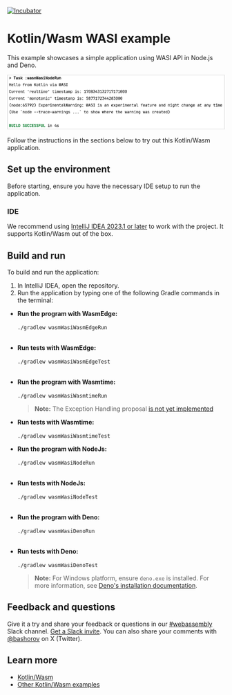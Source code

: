 [![Incubator](https://jb.gg/badges/incubator-plastic.svg)](https://github.com/JetBrains#jetbrains-on-github)

# Kotlin/Wasm WASI example

This example showcases a simple application using WASI API in Node.js and Deno.

![](screenshots/wasi-output.png)

Follow the instructions in the sections below to try out this Kotlin/Wasm application.

## Set up the environment

Before starting, ensure you have the necessary IDE setup to run the application.

### IDE

We recommend using [IntelliJ IDEA 2023.1 or later](https://www.jetbrains.com/idea/) to work with the project.
It supports Kotlin/Wasm out of the box.

## Build and run

To build and run the application:

1. In IntelliJ IDEA, open the repository.
2. Run the application by typing one of the following Gradle commands in the terminal:

* **Run the program with WasmEdge:**

  `./gradlew wasmWasiWasmEdgeRun`
  <br>&nbsp;<br>

* **Run tests with WasmEdge:**

  `./gradlew wasmWasiWasmEdgeTest`
  <br>&nbsp;<br>

* **Run the program with Wasmtime:**

  `./gradlew wasmWasiWasmtimeRun`

  > **Note:**
  > The Exception Handling proposal [is not yet implemented](https://github.com/bytecodealliance/wasmtime/issues/3427)

* **Run tests with Wasmtime:**

  `./gradlew wasmWasiWasmtimeTest`

* **Run the program with NodeJs:**

  `./gradlew wasmWasiNodeRun` 
  <br>&nbsp;<br>

* **Run tests with NodeJs:**

  `./gradlew wasmWasiNodeTest`
  <br>&nbsp;<br>

* **Run the program with Deno:**

  `./gradlew wasmWasiDenoRun`
  <br>&nbsp;<br>

* **Run tests with Deno:**

  `./gradlew wasmWasiDenoTest`

  > **Note:**
  > For Windows platform, ensure `deno.exe` is installed. For more information, 
  > see [Deno's installation documentation](https://docs.deno.com/runtime/manual/getting_started/installation).

## Feedback and questions

Give it a try and share your feedback or questions in our [#webassembly](https://slack-chats.kotlinlang.org/c/webassembly) 
Slack channel. [Get a Slack invite](https://surveys.jetbrains.com/s3/kotlin-slack-sign-up).
You can also share your comments with [@bashorov](https://twitter.com/bashorov) on X (Twitter).

## Learn more

* [Kotlin/Wasm](https://kotl.in/wasm/)
* [Other Kotlin/Wasm examples](https://github.com/Kotlin/kotlin-wasm-examples/tree/main)
